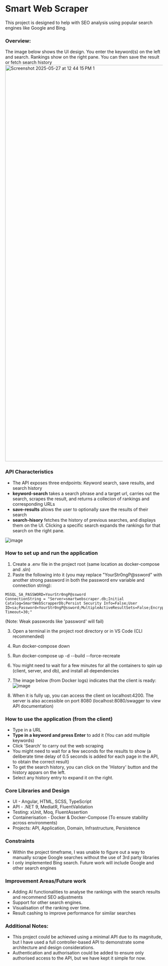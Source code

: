 # Smart Web Scraper
This project is designed to help with SEO analysis using popular search engines like Google and Bing.

### Overview:
The image below shows the UI design. You enter the keyword(s) on the left and search. Rankings show on the right pane. You can then save the result or fetch search history
<img width="1268" alt="Screenshot 2025-05-27 at 12 44 15 PM 1" src="https://github.com/user-attachments/assets/611b89d0-d3f7-4910-97a4-65fd787b95cd" />

### API Characteristics
* The API exposes three endpoints: Keyword search, save results, and search history
* **keyword-search** takes a search phrase and a target url, carries out the search, scrapes the result, and returns a collecion of rankings and corresponding URLs
* **save-results** allows the user to optionally save the results of their search
* **search-hisory** fetches the history of previous searches, and displays them on the UI. Clicking a specific search expands the rankings for that search on the right pane.

![image](https://github.com/user-attachments/assets/93e6bd2a-6f3e-4623-96a1-d405223c171d)

### How to set up and run the application
1. Create a .env file in the project root (same location as docker-compose and .sln)
2. Paste the following into it (you may replace "YourStr0ngP@ssword" with another strong password in both the password env variable and connection string):

```
MSSQL_SA_PASSWORD=YourStr0ngP@ssword
ConnectionString = "Server=smartwebscraper.db;Initial Catalog=SmartWebScrapperDb;Persist Security Info=False;User ID=sa;Password=YourStr0ngP@ssword;MultipleActiveResultSets=False;Encrypt=True;TrustServerCertificate=True;Connection Timeout=30;"
```
(Note: Weak passwords like 'password' will fail)

3. Open a terminal in the project root directory or in VS Code (CLI recommended)
4. Run docker-compose down
5. Run docker-compose up -d --build --force-recreate
6. You might need to wait for a few minutes for all the containers to spin up (client, server, and db), and install all dependencies
7. The image below (from Docker logs) indicates that the client is ready:
   ![image](https://github.com/user-attachments/assets/11a32e20-af17-4b92-a35f-362abb7cd0ae)

9. When it is fully up, you can access the client on localhost:4200. The server is also accessible on port 8080 (localhost:8080/swagger to view API documentation)

### How to use the application (from the client)
* Type in a URL
* **Type in a keyword and press Enter** to add it (You can add multiple keywords)
* Click 'Search' to carry out the web scraping
* You might need to wait for a few seconds for the results to show (a deliberate time delay of 0.5 seconds is added for each page in the API, to obtain the correct result)
* To get the search history, you can click on the 'History' button and the history appars on the left.
* Select any history entry to expand it on the right.

### Core Libraries and Design
* UI - Angular, HTML, SCSS, TypeScript
* API - .NET 9, MediatR, FluentValidation
* Testing: xUnit, Moq, FluentAssertion
* Containerisation - Docker & Docker-Compose (To ensure stability across environments)
* Projects: API, Application, Domain, Infrastructure, Persistence

### Constraints
* Within the project timeframe, I was unable to figure out a way to manually scrape Google searches without the use of 3rd party libraries
* I only implemented Bing search. Future work will include Google and other search engines

### Improvement Areas/Future work
* Adding AI functionalities to analyse the rankings with the search results and recommend SEO adjustments
* Support for other search engines.
* Visualisation of the ranking over time.
* Result cashing to improve performance for similar searches

### Additional Notes:
* This project could be achieved using a minimal API due to its magnitude, but I have used a full controller-based API to demonstrate some architecture and design considerations.
* Authentication and authorisation could be added to ensure only authorised access to the API, but we have kept it simple for now.



